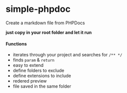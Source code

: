 # simple-phpdoc
Create a markdown file from PHPDocs

**just copy in your root folder and let it run**

#### Functions
- iterates through your project and searches for `/** */`
- finds `param` & `return`
- easy to extend
- define folders to exclude
- define extensions to include
- redered preview
- file saved in the same folder


